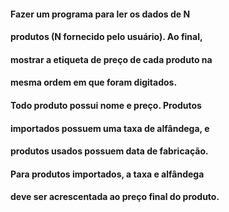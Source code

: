 #### Fazer um programa para ler os dados de N
#### produtos (N fornecido pelo usuário). Ao final,
#### mostrar a etiqueta de preço de cada produto na
#### mesma ordem em que foram digitados.
#### Todo produto possui nome e preço. Produtos
#### importados possuem uma taxa de alfândega, e
#### produtos usados possuem data de fabricação.
#### Para produtos importados, a taxa e alfândega 
#### deve ser acrescentada ao preço final do produto.

